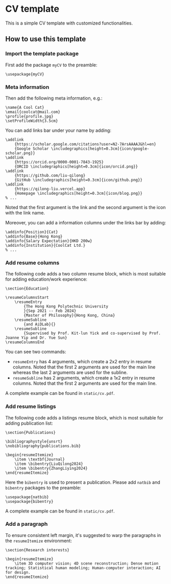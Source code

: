 # CV template

This is a simple CV template with customized functionalities.

## How to use this template

### Import the template package

First add the package `myCV` to the preamble:

```
\usepackage{myCV}
```

### Meta information

Then add the following meta information, e.g.:

```
\name{A Cool Cat}
\email{coolcat@mail.com}
\profile{profile.jpg}
\setProfileWidth{3.5cm}
```

You can add links bar under your name by adding:

```
\addlink
    {https://scholar.google.com/citations?user=N2-7ArsAAAAJ&hl=en}
    {Google Scholar \includegraphics[height=0.3cm]{icon/google-scholar.png}}
\addlink
    {https://orcid.org/0000-0001-7843-1925}
    {ORCID \includegraphics[height=0.3cm]{icon/orcid.png}}
\addlink
    {https://github.com/liu-qilong}
    {GitHub \includegraphics[height=0.3cm]{icon/github.png}}
\addlink
    {https://qilong-liu.vercel.app}
    {Homepage \includegraphics[height=0.3cm]{icon/blog.png}}
% ...
```

Noted that the first argument is the link and the second argument is the icon with the link name.

Moreover, you can add a information columns under the links bar by adding:

```
\addinfo{Position}{Cat}
\addinfo{Base}{Hong Kong}
\addinfo{Salary Expectation}{HKD 200w}
\addinfo{Institution}{CoolCat Ltd.}
% ...
```

### Add resume columns

The following code adds a two column resume block, which is most suitable for adding education/work experience:

```
\section{Education}

\resumeColumnsStart
    \resumeEntry
        {The Hong Kong Polytechnic University
        }{Sep 2021 -- Feb 2024}
        {Master of Philosophy}{Hong Kong, China}
    \resumeSubline
        {and AiDLab}{}
    \resumeSubline
        {Supervised by Prof. Kit-lun Yick and co-supervised by Prof. Joanne Yip and Dr. Yue Sun}
\resumeColumnsEnd
```

You can see two commands:

- `resumeEntry` has 4 arguments, which create a 2x2 entry in resume columns. Noted that the first 2 arguments are used for the main line whereas the last 2 arguments are used for the subline.
- `resumeSubline` has 2 arguments, which create a 1x2 entry in resume columns. Noted that the first 2 arguments are used for the main line.

A complete example can be found in `static/cv.pdf`.

### Add resume listings

The following code adds a listings resume block, which is most suitable for adding publication list:

```
\section{Publications}

\bibliographystyle{unsrt}
\nobibliography{publications.bib}

\begin{resumeItemize}
    \item \textbf{Journal}
    \item \bibentry{LiuQilong2024}
    \item \bibentry{ZhangLiying2024}
\end{resumeItemize}
```

Here the `bibentry` is used to present a publication. Please add `natbib` and `bibentry` packages to the preamble:

```
\usepackage{natbib}
\usepackage{bibentry}
```

A complete example can be found in `static/cv.pdf`.

### Add a paragraph

To ensure consistent left margin, it's suggested to warp the paragraphs in the `resumeItemize` environment:

```
\section{Research interests}

\begin{resumeItemize}
    \item 3D computer vision; 4D scene reconstruction; Dense motion tracking; Statistical human modeling; Human-computer interaction; AI for design.
\end{resumeItemize}
```